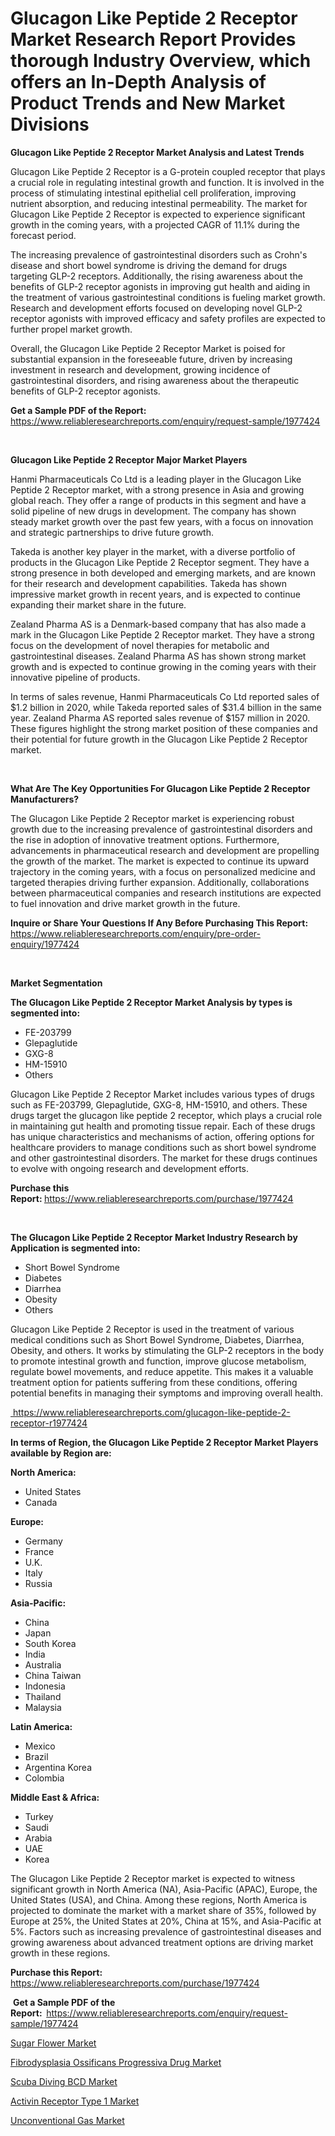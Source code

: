 <p><h1>Glucagon Like Peptide 2 Receptor Market Research Report Provides thorough Industry Overview, which offers an In-Depth Analysis of Product Trends and New Market Divisions</h1></p><p><strong>Glucagon Like Peptide 2 Receptor Market Analysis and Latest Trends</strong></p>
<p><p>Glucagon Like Peptide 2 Receptor is a G-protein coupled receptor that plays a crucial role in regulating intestinal growth and function. It is involved in the process of stimulating intestinal epithelial cell proliferation, improving nutrient absorption, and reducing intestinal permeability. The market for Glucagon Like Peptide 2 Receptor is expected to experience significant growth in the coming years, with a projected CAGR of 11.1% during the forecast period.</p><p>The increasing prevalence of gastrointestinal disorders such as Crohn's disease and short bowel syndrome is driving the demand for drugs targeting GLP-2 receptors. Additionally, the rising awareness about the benefits of GLP-2 receptor agonists in improving gut health and aiding in the treatment of various gastrointestinal conditions is fueling market growth. Research and development efforts focused on developing novel GLP-2 receptor agonists with improved efficacy and safety profiles are expected to further propel market growth.</p><p>Overall, the Glucagon Like Peptide 2 Receptor Market is poised for substantial expansion in the foreseeable future, driven by increasing investment in research and development, growing incidence of gastrointestinal disorders, and rising awareness about the therapeutic benefits of GLP-2 receptor agonists.</p></p>
<p><strong>Get a Sample PDF of the Report:&nbsp;</strong> <a href="https://www.reliableresearchreports.com/enquiry/request-sample/1977424">https://www.reliableresearchreports.com/enquiry/request-sample/1977424</a></p>
<p>&nbsp;</p>
<p><strong>Glucagon Like Peptide 2 Receptor Major Market Players</strong></p>
<p><p>Hanmi Pharmaceuticals Co Ltd is a leading player in the Glucagon Like Peptide 2 Receptor market, with a strong presence in Asia and growing global reach. They offer a range of products in this segment and have a solid pipeline of new drugs in development. The company has shown steady market growth over the past few years, with a focus on innovation and strategic partnerships to drive future growth. </p><p>Takeda is another key player in the market, with a diverse portfolio of products in the Glucagon Like Peptide 2 Receptor segment. They have a strong presence in both developed and emerging markets, and are known for their research and development capabilities. Takeda has shown impressive market growth in recent years, and is expected to continue expanding their market share in the future.</p><p>Zealand Pharma AS is a Denmark-based company that has also made a mark in the Glucagon Like Peptide 2 Receptor market. They have a strong focus on the development of novel therapies for metabolic and gastrointestinal diseases. Zealand Pharma AS has shown strong market growth and is expected to continue growing in the coming years with their innovative pipeline of products.</p><p>In terms of sales revenue, Hanmi Pharmaceuticals Co Ltd reported sales of $1.2 billion in 2020, while Takeda reported sales of $31.4 billion in the same year. Zealand Pharma AS reported sales revenue of $157 million in 2020. These figures highlight the strong market position of these companies and their potential for future growth in the Glucagon Like Peptide 2 Receptor market.</p></p>
<p>&nbsp;</p>
<p><strong>What Are The Key Opportunities For Glucagon Like Peptide 2 Receptor Manufacturers?</strong></p>
<p><p>The Glucagon Like Peptide 2 Receptor market is experiencing robust growth due to the increasing prevalence of gastrointestinal disorders and the rise in adoption of innovative treatment options. Furthermore, advancements in pharmaceutical research and development are propelling the growth of the market. The market is expected to continue its upward trajectory in the coming years, with a focus on personalized medicine and targeted therapies driving further expansion. Additionally, collaborations between pharmaceutical companies and research institutions are expected to fuel innovation and drive market growth in the future.</p></p>
<p><strong>Inquire or Share Your Questions If Any Before Purchasing This Report:</strong> <a href="https://www.reliableresearchreports.com/enquiry/pre-order-enquiry/1977424">https://www.reliableresearchreports.com/enquiry/pre-order-enquiry/1977424</a></p>
<p>&nbsp;</p>
<p><strong>Market Segmentation</strong></p>
<p><strong>The Glucagon Like Peptide 2 Receptor Market Analysis by types is segmented into:</strong></p>
<p><ul><li>FE-203799</li><li>Glepaglutide</li><li>GXG-8</li><li>HM-15910</li><li>Others</li></ul></p>
<p><p>Glucagon Like Peptide 2 Receptor Market includes various types of drugs such as FE-203799, Glepaglutide, GXG-8, HM-15910, and others. These drugs target the glucagon like peptide 2 receptor, which plays a crucial role in maintaining gut health and promoting tissue repair. Each of these drugs has unique characteristics and mechanisms of action, offering options for healthcare providers to manage conditions such as short bowel syndrome and other gastrointestinal disorders. The market for these drugs continues to evolve with ongoing research and development efforts.</p></p>
<p><strong>Purchase this Report:&nbsp;</strong><a href="https://www.reliableresearchreports.com/purchase/1977424">https://www.reliableresearchreports.com/purchase/1977424</a></p>
<p>&nbsp;</p>
<p><strong>The Glucagon Like Peptide 2 Receptor Market Industry Research by Application is segmented into:</strong></p>
<p><ul><li>Short Bowel Syndrome</li><li>Diabetes</li><li>Diarrhea</li><li>Obesity</li><li>Others</li></ul></p>
<p><p>Glucagon Like Peptide 2 Receptor is used in the treatment of various medical conditions such as Short Bowel Syndrome, Diabetes, Diarrhea, Obesity, and others. It works by stimulating the GLP-2 receptors in the body to promote intestinal growth and function, improve glucose metabolism, regulate bowel movements, and reduce appetite. This makes it a valuable treatment option for patients suffering from these conditions, offering potential benefits in managing their symptoms and improving overall health.</p></p>
<p><a href="https://www.reliableresearchreports.com/glucagon-like-peptide-2-receptor-r1977424">&nbsp;https://www.reliableresearchreports.com/glucagon-like-peptide-2-receptor-r1977424</a></p>
<p><strong>In terms of Region, the Glucagon Like Peptide 2 Receptor Market Players available by Region are:</strong></p>
<p>
    <p> <strong> North America: </strong>
        <ul>
            <li>United States</li>
            <li>Canada</li>
        </ul>
        </p> 
    <p> <strong> Europe: </strong>
        <ul>
            <li>Germany</li>
            <li>France</li>
            <li>U.K.</li>
            <li>Italy</li>
            <li>Russia</li>
        </ul>
        </p> 
    <p> <strong> Asia-Pacific: </strong>
        <ul>
            <li>China</li>
            <li>Japan</li>
            <li>South Korea</li>
            <li>India</li>
            <li>Australia</li>
            <li>China Taiwan</li>
            <li>Indonesia</li>
            <li>Thailand</li>
            <li>Malaysia</li>
        </ul>
        </p> 
    <p> <strong> Latin America: </strong>
        <ul>
            <li>Mexico</li>
            <li>Brazil</li>
            <li>Argentina Korea</li>
            <li>Colombia</li>
        </ul>
        </p> 
    <p> <strong> Middle East & Africa: </strong>
        <ul>
            <li>Turkey</li>
            <li>Saudi</li>
            <li>Arabia</li>
            <li>UAE</li>
            <li>Korea</li>
        </ul>
    </p>
    </p>
<p><p>The Glucagon Like Peptide 2 Receptor market is expected to witness significant growth in North America (NA), Asia-Pacific (APAC), Europe, the United States (USA), and China. Among these regions, North America is projected to dominate the market with a market share of 35%, followed by Europe at 25%, the United States at 20%, China at 15%, and Asia-Pacific at 5%. Factors such as increasing prevalence of gastrointestinal diseases and growing awareness about advanced treatment options are driving market growth in these regions.</p></p>
<p><strong>Purchase this Report: </strong><a href="https://www.reliableresearchreports.com/purchase/1977424">https://www.reliableresearchreports.com/purchase/1977424</a></p>
<p>&nbsp;<strong>Get a Sample PDF of the Report:&nbsp;&nbsp;</strong><a href="https://www.reliableresearchreports.com/enquiry/request-sample/1977424">https://www.reliableresearchreports.com/enquiry/request-sample/1977424</a></p>
<p><strong></strong></p>
<p><p><a href="https://www.linkedin.com/pulse/exploring-sugar-flower-market-dynamics-global-trends-future-fuwlf?trackingId=me0haSBjS6ufG%2F84y68qnA%3D%3D">Sugar Flower Market</a></p><p><a href="https://github.com/edaunhshhs/Market-Research-Report-List-1/blob/main/fibrodysplasia-ossificans-progressiva-drug-market.md">Fibrodysplasia Ossificans Progressiva Drug Market</a></p><p><a href="https://www.linkedin.com/pulse/scuba-diving-bcd-market-industry-trends-forecast-period-from-2024-vuxcf?trackingId=ih0v08QfRTm8RldbHnVIbg%3D%3D">Scuba Diving BCD Market</a></p><p><a href="https://github.com/carolinehamilton5656/Market-Research-Report-List-1/blob/main/activin-receptor-type-1-market.md">Activin Receptor Type 1 Market</a></p><p><a href="https://www.linkedin.com/pulse/unconventional-gas-market-trends-detailed-study-its-ytake?trackingId=fJHxOk7hTo%2B%2F7aF5GbtuHQ%3D%3D">Unconventional Gas Market</a></p></p>